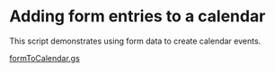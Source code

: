 # Adding form entries to a calendar
This script demonstrates using form data to create calendar events.

[formToCalendar.gs](../calendar-form/formToCalendar.gs)

